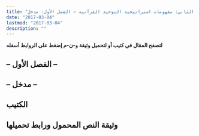 ```yaml
---
title: "استراتيجية التوحيد القرآنية ومنطق السياسة المحمدية – الجزء الثاني: مفهومات استراتيجية التوحيد القرآنية – الفصل الأول: مدخل"
date: "2017-03-04"
lastmod: "2017-03-04"
description: ""
---
```

**لتصفح المقال في كتيب أو لتحميل وثيقة و-ن-م إضغط على الروابط أسفله**

## **– الفصل الأول –**

## **– مدخل –**

## الكتيب

## وثيقة النص المحمول ورابط تحميلها

###